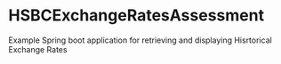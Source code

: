 # HSBCExchangeRatesAssessment
Example Spring boot application for retrieving and displaying Hisrtorical Exchange Rates
